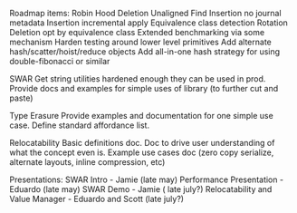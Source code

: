 Roadmap items:
  Robin Hood
    Deletion
    Unaligned Find
    Insertion no journal metadata
    Insertion incremental apply
    Equivalence class detection
    Rotation
    Deletion opt by equivalence class
    Extended benchmarking via some mechanism
    Harden testing around lower level primitives
    Add alternate hash/scatter/hoist/reduce objects
    Add all-in-one hash strategy for using double-fibonacci or similar

  SWAR
    Get string utilities hardened enough they can be used in prod.
    Provide docs and examples for simple uses of library (to further cut and paste)
    
  Type Erasure
    Provide examples and documentation for one simple use case.
    Define standard affordance list.

  Relocatability
    Basic definitions doc.
    Doc to drive user understanding of what the concept even is.
    Example use cases doc (zero copy serialize, alternate layouts, inline compression, etc)
    
  Presentations:
    SWAR Intro - Jamie (late may)
    Performance Presentation - Eduardo (late may)
    SWAR Demo - Jamie ( late july?)
    Relocatability and Value Manager - Eduardo and Scott (late july?)

